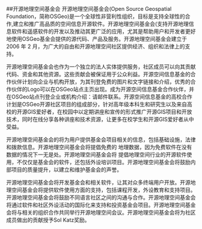 ##开源地理空间基金会
开源地理空间基金会(Open Source Geospatial Foundation，简称OSGeo)是一个全球性非营利性组织，目标是支持全球性的合作,建立和推广高品质的空间信息开源软件。开源地理空间基金会(支持开源地理信息软件和遥感软件的开发以及推动其更广泛的应用，尤其是帮助用户和开发者更好地使用OSGeo基金会提供的源代码、产品及服务。开源地理空间基金会建立于2006 年 2 月，为广大的自由和开源地理空间社区提供经济、组织和法律上的支持。

开源地理空间基金会也作为一个独立的法人实体提供服务，社区成员可以向其贡献代码、资金和其他资源。这些贡献会被保证用于公众利益。开源空间信息基金的合作伙伴计划向企业与机构开放，为其刊登免费的图片和文字链接和介绍，优秀的合作伙伴的Logo可以在OSGeo站点主页出现。成为开源空间信息基金合作伙伴，并在OSGeo站点刊登企业或机构介绍：请邮件联系。开源空间信息基金的高校合作计划是OSGeo开源社区项目的组成部分，针对高年级本科生和研究生以及来自高校的开源GIS爱好者，在校园中以定期讲座和宣传的形式推广开源GIS项目和开放技术，同时在线分享各种讲座和技术资源，让更多在校学生和开源GIS爱好者从中受益。

开源地理空间基金会的将为用户提供基金会项目相关的信息，包括基础设施，法律和拨款信息。开源地理空间基金会将提倡免费的 地理数据，因为免费软件在没有数据的情况下一无是处。开源地理空间基金会将 提倡地理空间行业的开源软件使用，不仅仅是基金会的软件，还包括外设培训项目。开源地理空间基金会将鼓励内部项目的质量提升，以建立和维护基金会的声誉。

开源地理空间基金会将开发基金会和相关软件，让其对众多终端用户开放。开源地理空间基金会将提供软件使用方面的支持，包括课程开发，外设教育和支持项目。开源地理空间基金会将鼓励不同语言社区之间的沟通与合作。开源地理空间基金会将通过软件和社区外设活动的国际化来支持和投资基金会项目。开源地理空间基金会将与相关的组织合作共同举行开源地理空间会议。开源地理空间基金会将为社区成员做出的贡献授予Sol Katz奖励。
